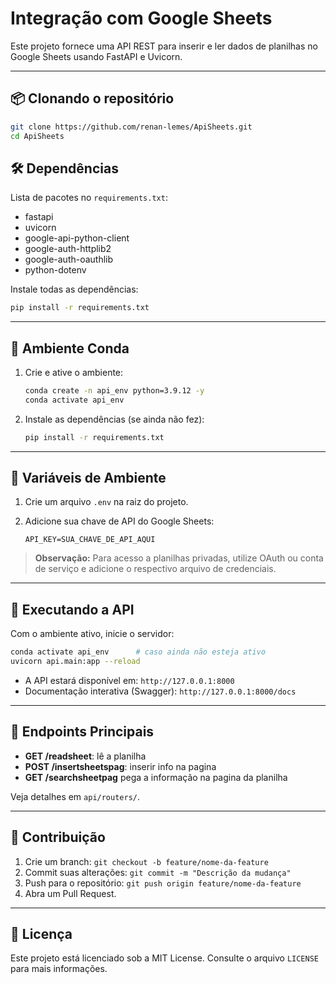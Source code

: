 # Integração com Google Sheets

Este projeto fornece uma API REST para inserir e ler dados de planilhas no Google Sheets usando FastAPI e Uvicorn.

---

## 📦 Clonando o repositório

```bash
git clone https://github.com/renan-lemes/ApiSheets.git
cd ApiSheets
```

## 🛠️ Dependências

Lista de pacotes no `requirements.txt`:

* fastapi
* uvicorn
* google-api-python-client
* google-auth-httplib2
* google-auth-oauthlib
* python-dotenv

Instale todas as dependências:

```bash
pip install -r requirements.txt
```

---

## 🐍 Ambiente Conda

1. Crie e ative o ambiente:

   ```bash
   conda create -n api_env python=3.9.12 -y
   conda activate api_env
   ```
2. Instale as dependências (se ainda não fez):

   ```bash
   pip install -r requirements.txt
   ```

---

## 🔑 Variáveis de Ambiente

1. Crie um arquivo `.env` na raiz do projeto.
2. Adicione sua chave de API do Google Sheets:

   ```dotenv
   API_KEY=SUA_CHAVE_DE_API_AQUI
   ```

> **Observação:** Para acesso a planilhas privadas, utilize OAuth ou conta de serviço e adicione o respectivo arquivo de credenciais.

---

## 🚀 Executando a API

Com o ambiente ativo, inicie o servidor:

```bash
conda activate api_env      # caso ainda não esteja ativo
uvicorn api.main:app --reload
```

* A API estará disponível em: `http://127.0.0.1:8000`
* Documentação interativa (Swagger): `http://127.0.0.1:8000/docs`

---

## 📑 Endpoints Principais

* **GET /readsheet**: lê a planilha
* **POST /insertsheetspag**: inserir info na pagina
* **GET /searchsheetpag** pega a informação na pagina da planilha

Veja detalhes em `api/routers/`.

---

## 🤝 Contribuição

1. Crie um branch: `git checkout -b feature/nome-da-feature`
2. Commit suas alterações: `git commit -m "Descrição da mudança"`
3. Push para o repositório: `git push origin feature/nome-da-feature`
4. Abra um Pull Request.

---

## 📄 Licença

Este projeto está licenciado sob a MIT License. Consulte o arquivo `LICENSE` para mais informações.
